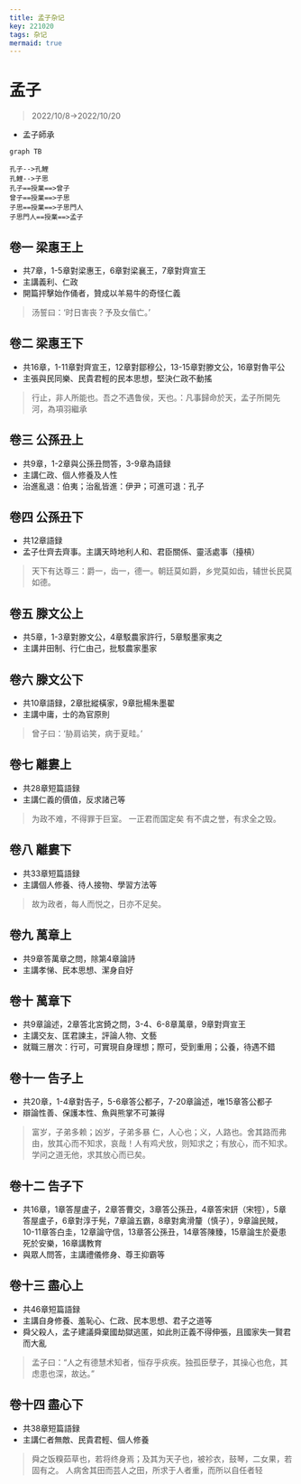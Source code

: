 ```yaml
---
title: 孟子杂记
key: 221020
tags: 杂记
mermaid: true
---
```


# 孟子

> 2022/10/8->2022/10/20

- 孟子師承

```mermaid
graph TB

孔子-->孔鯉
孔鯉-->子思
孔子==授業==>曾子
曾子==授業==>子思
子思==授業==>子思門人
子思門人==授業==>孟子

```

## 卷一 梁惠王上
- 共7章，1-5章對梁惠王，6章對梁襄王，7章對齊宣王
- 主講義利、仁政
- 開篇抨擊始作俑者，贊成以羊易牛的奇怪仁義
> 汤誓曰：‘时日害丧？予及女偕亡。’

## 卷二 梁惠王下
- 共16章，1-11章對齊宣王，12章對鄒穆公，13-15章對滕文公，16章對魯平公
- 主張與民同樂、民貴君輕的民本思想，堅決仁政不動搖
> 行止，非人所能也。吾之不遇鲁侯，天也。：凡事歸命於天，孟子所開先河，為項羽繼承

## 卷三 公孫丑上
- 共9章，1-2章與公孫丑問答，3-9章為語録
- 主講仁政、個人修養及人性
- 治進亂退：伯夷；治亂皆進：伊尹；可進可退：孔子

## 卷四 公孫丑下
- 共12章語録
- 孟子仕齊去齊事。主講天時地利人和、君臣關係、靈活處事（擡槓）
> 天下有达尊三：爵一，齿一，德一。朝廷莫如爵，乡党莫如齿，辅世长民莫如德。

## 卷五 滕文公上
- 共5章，1-3章對滕文公，4章駁農家許行，5章駁墨家夷之
- 主講井田制、行仁由己，批駁農家墨家

## 卷六 滕文公下
- 共10章語録，2章批縱橫家，9章批楊朱墨翟
- 主講中庸，士的為官原則
> 曾子曰：‘胁肩谄笑，病于夏畦。’

## 卷七 離婁上
- 共28章短篇語録
- 主講仁義的價值，反求諸己等
> 为政不难，不得罪于巨室。
> 一正君而国定矣
> 有不虞之誉，有求全之毁。

## 卷八 離婁下
- 共33章短篇語録
- 主講個人修養、待人接物、學習方法等
> 故为政者，每人而悦之，日亦不足矣。

## 卷九 萬章上
- 共9章答萬章之問，除第4章論詩
- 主講孝悌、民本思想、潔身自好

## 卷十 萬章下
- 共9章論述，2章答北宮錡之問，3-4、6-8章萬章，9章對齊宣王
- 主講交友、匡君諫主，評論人物、文藝
- 就職三層次：行可，可實現自身理想；際可，受到重用；公養，待遇不錯

## 卷十一 告子上
- 共20章，1-4章對告子，5-6章答公都子，7-20章論述，唯15章答公都子
- 辯論性善、保護本性、魚與熊掌不可兼得
> 富岁，子弟多赖；凶岁，子弟多暴
> 仁，人心也；义，人路也。舍其路而弗由，放其心而不知求，哀哉！人有鸡犬放，则知求之；有放心，而不知求。学问之道无他，求其放心而已矣。

## 卷十二 告子下
- 共16章，1章答屋盧子，2章答曹交，3章答公孫丑，4章答宋鈃（宋牼），5章答屋盧子，6章對淳于髡，7章論五霸，8章對禽滑釐（慎子），9章論民賊，10-11章答白圭，12章論守信，13章答公孫丑，14章答陳臻，15章論生於憂患死於安樂，16章講教育
- 與眾人問答，主講禮儀修身、尊王抑霸等

## 卷十三 盡心上
- 共46章短篇語録
- 主講自身修養、羞恥心、仁政、民本思想、君子之道等
- 舜父殺人，孟子建議舜棄國劫獄逃匿，如此則正義不得伸張，且國家失一賢君而大亂
> 孟子曰：“人之有德慧术知者，恒存乎疢疾。独孤臣孽子，其操心也危，其虑患也深，故达。”

## 卷十四 盡心下
- 共38章短篇語録
- 主講仁者無敵、民貴君輕、個人修養
> 舜之饭糗茹草也，若将终身焉；及其为天子也，被袗衣，鼓琴，二女果，若固有之。
> 人病舍其田而芸人之田，所求于人者重，而所以自任者轻